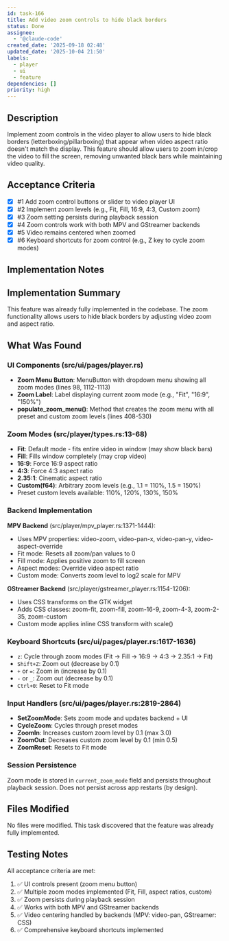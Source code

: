 ```yaml
---
id: task-166
title: Add video zoom controls to hide black borders
status: Done
assignee:
  - '@claude-code'
created_date: '2025-09-18 02:48'
updated_date: '2025-10-04 21:50'
labels:
  - player
  - ui
  - feature
dependencies: []
priority: high
---
```


## Description

<!-- SECTION:DESCRIPTION:BEGIN -->
Implement zoom controls in the video player to allow users to hide black borders (letterboxing/pillarboxing) that appear when video aspect ratio doesn't match the display. This feature should allow users to zoom in/crop the video to fill the screen, removing unwanted black bars while maintaining video quality.
<!-- SECTION:DESCRIPTION:END -->

## Acceptance Criteria
<!-- AC:BEGIN -->
- [x] #1 Add zoom control buttons or slider to video player UI
- [x] #2 Implement zoom levels (e.g., Fit, Fill, 16:9, 4:3, Custom zoom)
- [x] #3 Zoom setting persists during playback session
- [x] #4 Zoom controls work with both MPV and GStreamer backends
- [x] #5 Video remains centered when zoomed
- [x] #6 Keyboard shortcuts for zoom control (e.g., Z key to cycle zoom modes)
<!-- AC:END -->

## Implementation Notes

<!-- SECTION:NOTES:BEGIN -->
## Implementation Summary

This feature was already fully implemented in the codebase. The zoom functionality allows users to hide black borders by adjusting video zoom and aspect ratio.

## What Was Found

### UI Components (src/ui/pages/player.rs)
- **Zoom Menu Button**: MenuButton with dropdown menu showing all zoom modes (lines 98, 1112-1113)
- **Zoom Label**: Label displaying current zoom mode (e.g., "Fit", "16:9", "150%")
- **populate_zoom_menu()**: Method that creates the zoom menu with all preset and custom zoom levels (lines 408-530)

### Zoom Modes (src/player/types.rs:13-68)
- **Fit**: Default mode - fits entire video in window (may show black bars)
- **Fill**: Fills window completely (may crop video)
- **16:9**: Force 16:9 aspect ratio
- **4:3**: Force 4:3 aspect ratio  
- **2.35:1**: Cinematic aspect ratio
- **Custom(f64)**: Arbitrary zoom levels (e.g., 1.1 = 110%, 1.5 = 150%)
- Preset custom levels available: 110%, 120%, 130%, 150%

### Backend Implementation

**MPV Backend** (src/player/mpv_player.rs:1371-1444):
- Uses MPV properties: video-zoom, video-pan-x, video-pan-y, video-aspect-override
- Fit mode: Resets all zoom/pan values to 0
- Fill mode: Applies positive zoom to fill screen
- Aspect modes: Override video aspect ratio
- Custom mode: Converts zoom level to log2 scale for MPV

**GStreamer Backend** (src/player/gstreamer_player.rs:1154-1206):
- Uses CSS transforms on the GTK widget
- Adds CSS classes: zoom-fit, zoom-fill, zoom-16-9, zoom-4-3, zoom-2-35, zoom-custom
- Custom mode applies inline CSS transform with scale()

### Keyboard Shortcuts (src/ui/pages/player.rs:1617-1636)
- `z`: Cycle through zoom modes (Fit → Fill → 16:9 → 4:3 → 2.35:1 → Fit)
- `Shift+Z`: Zoom out (decrease by 0.1)
- `+` or `=`: Zoom in (increase by 0.1)
- `-` or `_`: Zoom out (decrease by 0.1)
- `Ctrl+0`: Reset to Fit mode

### Input Handlers (src/ui/pages/player.rs:2819-2864)
- **SetZoomMode**: Sets zoom mode and updates backend + UI
- **CycleZoom**: Cycles through preset modes
- **ZoomIn**: Increases custom zoom level by 0.1 (max 3.0)
- **ZoomOut**: Decreases custom zoom level by 0.1 (min 0.5)
- **ZoomReset**: Resets to Fit mode

### Session Persistence
Zoom mode is stored in `current_zoom_mode` field and persists throughout playback session. Does not persist across app restarts (by design).

## Files Modified
No files were modified. This task discovered that the feature was already fully implemented.

## Testing Notes
All acceptance criteria are met:
1. ✅ UI controls present (zoom menu button)
2. ✅ Multiple zoom modes implemented (Fit, Fill, aspect ratios, custom)
3. ✅ Zoom persists during playback session
4. ✅ Works with both MPV and GStreamer backends
5. ✅ Video centering handled by backends (MPV: video-pan, GStreamer: CSS)
6. ✅ Comprehensive keyboard shortcuts implemented
<!-- SECTION:NOTES:END -->
